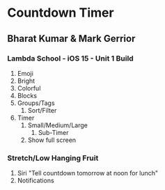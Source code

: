 # Countdown Timer

## Bharat Kumar & Mark Gerrior

### Lambda School - iOS 15 - Unit 1 Build 

1. Emoji
1. Bright 
1. Colorful
1. Blocks
1. Groups/Tags
	1.  Sort/Filter
1. Timer
	1.  Small/Medium/Large
		1.  Sub-Timer
	1.  Show full screen
	
### Stretch/Low Hanging Fruit
1. Siri "Tell countdown tomorrow at noon for lunch"
1. Notifications 

